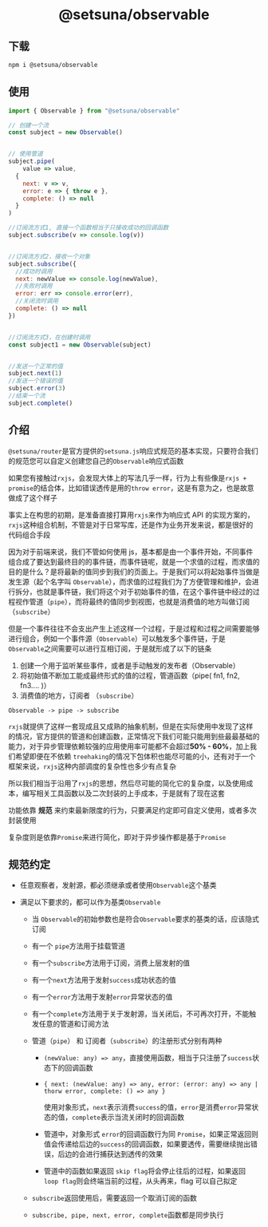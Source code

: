
<h1 align="center">@setsuna/observable</h1>



## 下载

```bash
npm i @setsuna/observable
```



## 使用

```javascript
import { Observable } from "@setsuna/observable"

// 创建一个流
const subject = new Observable()


// 使用管道
subject.pipe(
	value => value,
  {
    next: v => v,
    error: e => { throw e },
    complete: () => null
  }
)

//订阅流方式1, 直接一个函数相当于只接收成功的回调函数
subject.subscribe(v => console.log(v)) 


//订阅流方式2，接收一个对象
subject.subscribe({
  //成功时调用
  next: newValue => console.log(newValue),
  //失败时调用
  error: err => console.error(err),
  //关闭流时调用
  complete: () => null
})


//订阅流方式3，在创建时调用
const subject1 = new Observable(subject)


//发送一个正常的值
subject.next(1)
//发送一个错误的值
subject.error(3)
//结束一个流
subject.complete()
```



## 介绍

`@setsuna/router`是官方提供的`setsuna.js`响应式规范的基本实现，只要符合我们的规范您可以自定义创建您自己的`Observable`响应式函数

如果您有接触过`rxjs`，会发现大体上的写法几乎一样，行为上有些像是`rxjs + promise`的结合体，比如错误透传是用的`throw error`，这是有意为之，也是故意做成了这个样子

事实上在构思的初期，是准备直接打算用`rxjs`来作为响应式 API 的实现方案的，`rxjs`这种组合机制，不管是对于日常写库，还是作为业务开发来说，都是很好的代码组合手段

因为对于前端来说，我们不管如何使用 js，基本都是由一个事件开始，不同事件组合成了要达到最终目的的事件链，而事件链呢，就是一个求值的过程，而求值的目的是什么？是将最新的值同步到我们的页面上。于是我们可以将起始事件当做是发生源（起个名字叫 `Observable`），而求值的过程我们为了方便管理和维护，会进行拆分，也就是事件链，我们将这个对于初始事件的值，在这个事件链中经过的过程视作管道（`pipe`），而将最终的值同步到视图，也就是消费值的地方叫做订阅（`subscribe`）

但是一个事件往往不会支出产生上述这样一个过程，于是过程和过程之间需要能够进行组合，例如一个事件源（`Observable`）可以触发多个事件链，于是`Observable`之间需要可以进行互相订阅，于是就形成了以下的链条

1. 创建一个用于监听某些事件，或者是手动触发的发布者（Observable）
2. 将初始值不断加工能成最终形式的值的过程，管道函数（pipe( fn1, fn2, fn3.... )）
3. 消费值的地方，订阅者 （`subscribe`）

`Observable -> pipe -> subscribe`

`rxjs`就提供了这样一套现成且又成熟的抽象机制，但是在实际使用中发现了这样的情况，官方提供的管道和创建函数，正常情况下我们可能只能用到些最最基础的能力，对于异步管理依赖较强的应用使用率可能都不会超过**50% - 60%**，加上我们希望即便在不依赖 `treehaking`的情况下包体积也能尽可能的小，还有对于一个框架来说，`rxjs`这种内部调度的复杂性也多少有点复杂

所以我们相当于沿用了`rxjs`的思想，然后尽可能的简化它的复杂度，以及使用成本，编写相关工具函数以及二次封装的上手成本，于是就有了现在这套

功能依靠 **规范** 来约束最新限度的行为，只要满足约定即可自定义使用，或者多次封装使用

复杂度则是依靠`Promise`来进行简化，即对于异步操作都是基于`Promise`



## 规范约定

+ 任意观察者，发射源，都必须继承或者使用`Observable`这个基类

+ 满足以下要求的，都可以作为基类`Observable`

  + 当 `Observable`的初始参数也是符合`Observable`要求的基类的话，应该隐式订阅

  + 有一个 `pipe`方法用于挂载管道

  + 有一个`subscribe`方法用于订阅，消费上层发射的值

  + 有一个`next`方法用于发射`success`成功状态的值

  + 有一个`error`方法用于发射`error`异常状态的值

  + 有一个`complete`方法用于关于发射源，当关闭后，不可再次打开，不能触发任意的管道和订阅方法

  + 管道（`pipe`） 和 订阅者（`subscribe`）的注册形式分别有两种

    + `(newValue: any) => any`，直接使用函数，相当于只注册了`success`状态下的回调函数

    + `{ next: (newValue: any) => any, error: (error: any) => any | thorw error, complete: () => any }` 

      使用对象形式，`next`表示消费`success`的值，`error`是消费`error`异常状态的值，`complete`表示当流关闭时的回调函数

    + 管道中，对象形式 `error`的回调函数行为同 `Promise`，如果正常返回则值会传递给后边的`success`的回调函数，如果要透传，需要继续抛出错误，后边的会进行捕获达到透传的效果

    + 管道中的函数如果返回 `skip flag`将会停止往后的过程，如果返回`loop flag`则会终端当前的过程，从头再来，flag 可以自己拟定

  + `subscribe`返回使用后，需要返回一个取消订阅的函数

  + `subscribe, pipe, next, error, complete`函数都是同步执行

